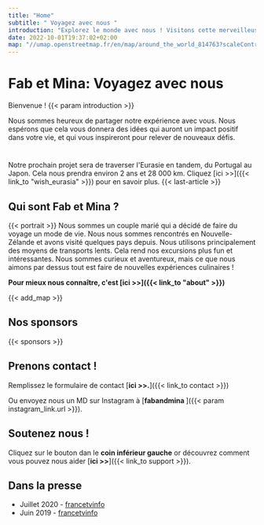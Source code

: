 ```yaml
---
title: "Home"
subtitle: " Voyagez avec nous "
introduction: "Explorez le monde avec nous ! Visitons cette merveilleuse planète en réduisant notre empreinte carbone. Suivez-nous en vélo et à pieds (et parfois en autostop)."
date: 2022-10-01T19:37:02+02:00
map: "//umap.openstreetmap.fr/en/map/around_the_world_814763?scaleControl=false&miniMap=false&scrollWheelZoom=false&zoomControl=true&allowEdit=false&moreControl=true&searchControl=null&tilelayersControl=null&embedControl=null&datalayersControl=true&onLoadPanel=undefined&captionBar=false#1/25.01/111.45"
---
```


# Fab et Mina: Voyagez avec nous
Bienvenue !
{{< param introduction >}}


Nous sommes heureux de partager notre expérience avec vous. Nous espérons que cela vous donnera des idées qui auront un impact positif dans votre vie, et qui vous inspireront pour relever de nouveaux défis.
#
Notre prochain projet sera de traverser l'Eurasie en tandem, du Portugal au Japon. Cela nous prendra environ 2 ans et 28 000 km.
Cliquez [ici >>]({{< link_to "wish_eurasia" >}}) pour en savoir plus.
{{< last-article >}}

## Qui sont Fab et Mina ?
{{< portrait >}}
Nous sommes un couple marié qui a décidé de faire du voyage un mode de vie. 
Nous nous sommes rencontrés en Nouvelle-Zélande et avons visité quelques pays depuis. 
Nous utilisons principalement des moyens de transports lents. Cela rend nos excursions plus fun et intéressantes.
Nous sommes curieux et aventureux, mais ce que nous aimons par dessus tout est faire de nouvelles expériences culinaires !

**Pour mieux nous connaître, c'est [ici >>]({{< link_to "about" >}})**


{{< add_map >}}

## Nos sponsors
{{< sponsors >}}

## Prenons contact !

Remplissez le formulaire de contact [**ici >>.**]({{< link_to contact >}})


Ou envoyez nous un MD sur Instagram à [**fabandmina <i class="{{< param instagram_link.icon >}}"></i>**]({{< param instagram_link.url >}}).

## Soutenez nous !
Cliquez sur le bouton dan le **coin inférieur gauche** or découvrez comment vous pouvez nous aider [**ici >>**]({{< link_to support >}}).


## Dans la presse
- Juillet 2020 - [francetvinfo](https://la1ere.francetvinfo.fr/nouvellecaledonie/caledoniens-ailleurs-fabien-nomade-suspens-850376.html)
- Juin 2019 - [francetvinfo](https://la1ere.francetvinfo.fr/nouvellecaledonie/caledoniens-ailleurs-fabien-selle-nouvelles-aventures-721516.html)